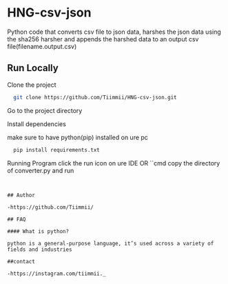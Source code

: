 # HNG-csv-json

Python code that converts csv file to json data, harshes the json data using the sha256 harsher and appends the harshed data to an output csv file(filename.output.csv)

## Run Locally

Clone the project

```bash
  git clone https://github.com/Tiimmii/HNG-csv-json.git
```

Go to the project directory


Install dependencies

make sure to have python(pip) installed on ure pc

```cmd
  pip install requirements.txt
```

Running Program
click the run icon on ure IDE
OR
``cmd
  copy the directory of converter.py and run
```


## Author

-https://github.com/Tiimmii/

## FAQ

#### What is python?

python is a general-purpose language, it’s used across a variety of fields and industries

##contact

-https://instagram.com/tiimmii._
